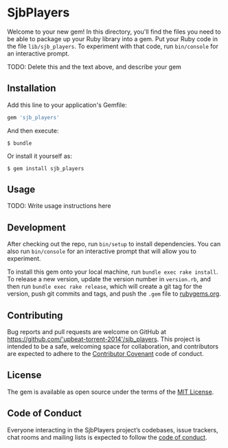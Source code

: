 # SjbPlayers

Welcome to your new gem! In this directory, you'll find the files you need to be able to package up your Ruby library into a gem. Put your Ruby code in the file `lib/sjb_players`. To experiment with that code, run `bin/console` for an interactive prompt.

TODO: Delete this and the text above, and describe your gem

## Installation

Add this line to your application's Gemfile:

```ruby
gem 'sjb_players'
```

And then execute:

    $ bundle

Or install it yourself as:

    $ gem install sjb_players

## Usage

TODO: Write usage instructions here

## Development

After checking out the repo, run `bin/setup` to install dependencies. You can also run `bin/console` for an interactive prompt that will allow you to experiment.

To install this gem onto your local machine, run `bundle exec rake install`. To release a new version, update the version number in `version.rb`, and then run `bundle exec rake release`, which will create a git tag for the version, push git commits and tags, and push the `.gem` file to [rubygems.org](https://rubygems.org).

## Contributing

Bug reports and pull requests are welcome on GitHub at https://github.com/'upbeat-torrent-2014'/sjb_players. This project is intended to be a safe, welcoming space for collaboration, and contributors are expected to adhere to the [Contributor Covenant](http://contributor-covenant.org) code of conduct.

## License

The gem is available as open source under the terms of the [MIT License](https://opensource.org/licenses/MIT).

## Code of Conduct

Everyone interacting in the SjbPlayers project’s codebases, issue trackers, chat rooms and mailing lists is expected to follow the [code of conduct](https://github.com/'upbeat-torrent-2014'/sjb_players/blob/master/CODE_OF_CONDUCT.md).
